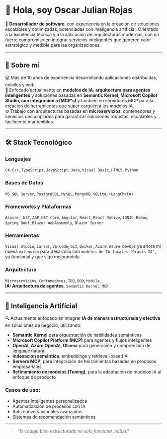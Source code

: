 # 👋 Hola, soy Oscar Julian Rojas

🎯 **Desarrollador de software**, con experiencia en la creación de soluciones escalables y optimizadas, potenciadas con inteligencia artificial. Orientado a la excelencia técnica y a la aplicación de arquitecturas modernas, con un fuerte compromiso en integrar servicios inteligentes que generen valor estratégico y medible para las organizaciones.

---

## 🚀 Sobre mí

💻 Más de 10 años de experiencia desarrollando aplicaciones distribuidas, móviles y web.  
🧠 Enfocado actualmente en **modelos de IA**, **arquitectura para agentes inteligentes** y soluciones basadas en **Semantic Kernel**, **Microsoft Copilot Studio, con integracion a (MCP's)** y tambien en servidores MCP para la creacion de herramientas que super carguen a los modelos IA.  
⚙️ Trabajo con arquitecturas basadas en **microservicios**, contenedores y servicios desacoplados para garantizar soluciones robustas, escalables y fácilmente mantenibles.

---

## 🛠️ Stack Tecnológico

### Lenguajes
`C#`, `C++`, `TypeScript`, `JavaScript`, `Java`, `Visual Basic`, `HTML5`, `Python`

### Bases de Datos
`MS SQL Server`, `PostgreSQL`, `MySQL`, `MongoDB`, `SQLite`, `(LangChain)`

### Frameworks y Plataformas
`Aspire`, `.NET`, `ASP.NET Core`, `Angular`, `React`, `React Native`, `IONIC`, `Redux`, `Spring Boot`, `Blazor WebAssembly`, `Blazor Server`

### Herramientas
`Visual Studio`, `Cursor`, `VS Code`, `Git`, `Docker`, `Azure`, `Azure DevOps` ya ahora mi nueva `extensión` para desarrollo con `modelos de IA locales "Orasis IA"`, ya funcional y que sigo mejorandola.

### Arquitectura
`Microservicios`, `Contenedores`, `TDD`, `DDD`, `Mobile`,  
**IA: Arquitectura de agentes**, `Semantic Kernel`, `MCP`

---

## 🤖 Inteligencia Artificial

🔍 Actualmente enfocado en integrar **IA de manera estructurada y efectiva** en soluciones de negocio, utilizando:

- **Semantic Kernel** para orquestación de habilidades semánticas
- **Microsoft Copilot Platform (MCP)** para agentes y flujos inteligentes
- **OpenAI, Azure OpenAI, Ollama** para generación y comprensión de lenguaje natural
- **Indexación semántica**, embeddings y retrieval-based AI
- **Servers MCP**, para integración de herramientas basadas en procesos empresariales
- **Refinamiento de modelos (Tuning)**, para la adaptación de modelos IA al enfoque de producto

### Casos de uso:
- Agentes inteligentes personalizados
- Automatización de procesos con IA
- Bots conversacionales avanzados
- Sistemas de recomendación semánticos

---

> *"El código bien estructurado no solo funciona, habla."*


